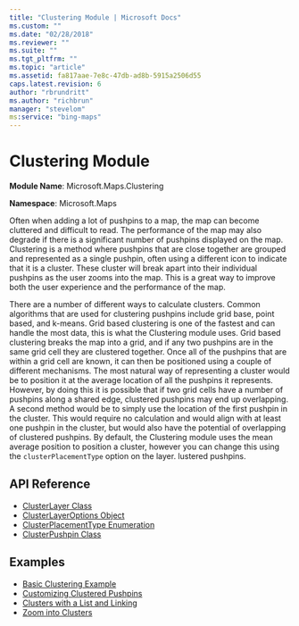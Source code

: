 ```yaml
---
title: "Clustering Module | Microsoft Docs"
ms.custom: ""
ms.date: "02/28/2018"
ms.reviewer: ""
ms.suite: ""
ms.tgt_pltfrm: ""
ms.topic: "article"
ms.assetid: fa817aae-7e8c-47db-ad8b-5915a2506d55
caps.latest.revision: 6
author: "rbrundritt"
ms.author: "richbrun"
manager: "stevelom"
ms:service: "bing-maps"
---
```

# Clustering Module
**Module Name**: Microsoft.Maps.Clustering

**Namespace**: Microsoft.Maps 

Often when adding a lot of pushpins to a map, the map can become cluttered and difficult to read. The performance of the map may also degrade if there is a significant number of pushpins displayed on the map. Clustering is a method where pushpins that are close together are grouped and represented as a single pushpin, often using a different icon to indicate that it is a cluster. These cluster will break apart into their individual pushpins as the user zooms into the map. This is a great way to improve both the user experience and the performance of the map.
 
There are a number of different ways to calculate clusters. Common algorithms that are used for clustering pushpins include grid base, point based, and k-means. Grid based clustering is one of the fastest and can handle the most data, this is what the Clustering module uses. Grid based clustering breaks the map into a grid, and if any two pushpins are in the same grid cell they are clustered together. Once all of the pushpins that are within a grid cell are known, it can then be positioned using a couple of different mechanisms. The most natural way of representing a cluster would be to position it at the average location of all the pushpins it represents. However, by doing this it is possible that if two grid cells have a number of pushpins along a shared edge, clustered pushpins may end up overlapping. A second method would be to simply use the location of the first pushpin in the cluster. This would require no calculation and would align with at least one pushpin in the cluster, but would also have the potential of overlapping of clustered pushpins. By default, the Clustering module uses the mean average position to position a cluster, however you can change this using the `clusterPlacementType` option on the layer.
lustered pushpins.

## API Reference

  * [ClusterLayer Class](../v8-web-control/clusterlayer-class.md)
  * [ClusterLayerOptions Object](../v8-web-control/clusterlayeroptions-object.md)
  * [ClusterPlacementType Enumeration](../v8-web-control/clusterplacementtype-enumeration.md)
  * [ClusterPushpin Class](../v8-web-control/clusterpushpin-class.md)

## Examples

  * [Basic Clustering Example](../v8-web-control/basic-clustering-example.md)
  * [Customizing Clustered Pushpins](../v8-web-control/customizing-clustered-pushpins.md)
  * [Clusters with a List and Linking](../v8-web-control/clusters-with-a-list-and-linking.md)
  * [Zoom into Clusters](../v8-web-control/zoom-into-clusters.md)
